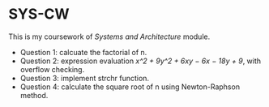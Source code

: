 # SYS-CW

This is my coursework of *Systems and Architecture* module.

- Question 1: calcuate the factorial of n.
- Question 2: expression evaluation *x^2 + 9y^2 + 6xy − 6x − 18y + 9*, with overflow checking.
- Question 3: implement strchr function.
- Question 4: calculate the square root of n using Newton-Raphson method.
